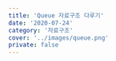 ```yaml
---
title: 'Queue 자료구조 다루기'
date: '2020-07-24'
category: '자료구조'
cover: '../images/queue.png'
private: false
---
```

